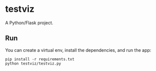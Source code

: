 # testviz

A Python/Flask project.

## Run

You can create a virtual env, install the dependencies, and run the app:
```
pip install -r requirements.txt
python testviz/testviz.py
```
